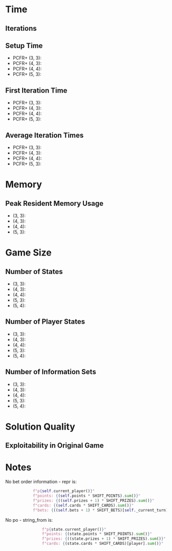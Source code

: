 # Time

## Iterations

## Setup Time

 * PCFR+ (3, 3): 
 * PCFR+ (4, 3): 
 * PCFR+ (4, 4): 
 * PCFR+ (5, 3): 

## First Iteration Time

 * PCFR+ (3, 3): 
 * PCFR+ (4, 3): 
 * PCFR+ (4, 4): 
 * PCFR+ (5, 3): 

## Average Iteration Times

 * PCFR+ (3, 3): 
 * PCFR+ (4, 3): 
 * PCFR+ (4, 4): 
 * PCFR+ (5, 3): 

# Memory

## Peak Resident Memory Usage

 * (3, 3): 
 * (4, 3): 
 * (4, 4): 
 * (5, 3): 

# Game Size

## Number of States

 * (3, 3): 
 * (4, 3): 
 * (4, 4): 
 * (5, 3): 
 * (5, 4): 

## Number of Player States

 * (3, 3):  
 * (4, 3): 
 * (4, 4): 
 * (5, 3): 
 * (5, 4): 

## Number of Information Sets

 * (3, 3): 
 * (4, 3): 
 * (4, 4): 
 * (5, 3): 
 * (5, 4): 

# Solution Quality

## Exploitability in Original Game


# Notes

No bet order information - repr is:
```python
            f"p{self.current_player()}"
            f"points: {(self.points * SHIFT_POINTS).sum()}"
            f"prizes: {((self.prizes + 1) * SHIFT_PRIZES).sum()}"
            f"cards: {(self.cards * SHIFT_CARDS).sum()}"
            f"bets: {((self.bets + 1) * SHIFT_BETS)[self._current_turn].sum() if self._current_turn < self._num_turns else -1}"
```

No po - string_from is:
```python
                f"p{state.current_player()}"
                f"points: {(state.points * SHIFT_POINTS).sum()}"
                f"prizes: {((state.prizes + 1) * SHIFT_PRIZES).sum()}"
                f"cards: {(state.cards * SHIFT_CARDS)[player].sum()}"
```